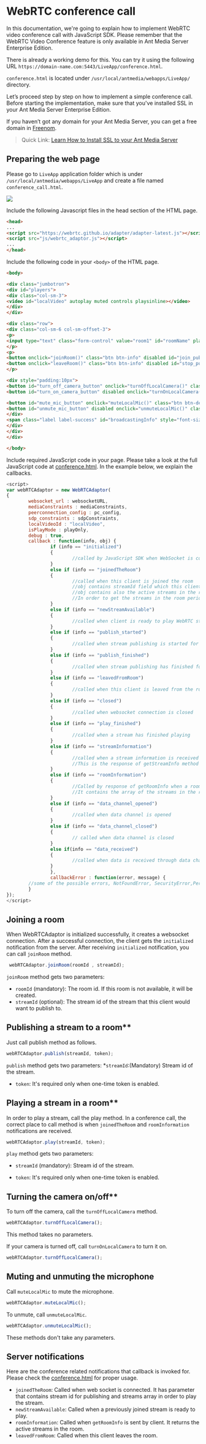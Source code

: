 # WebRTC conference call

In this documentation, we're going to explain how to implement WebRTC video conference call with JavaScript SDK. Please remember that the WebRTC Video Conference feature is only available in Ant Media Server Enterprise Edition.

There is already a working demo for this. You can try it using the following URL `https://domain-name.com:5443/LiveApp/conference.html`.     

```conference.html``` is located under ```/usr/local/antmedia/webapps/LiveApp/``` directory.

Let’s proceed step by step on how to implement a simple conference call. Before starting the implementation, make sure that you've installed SSL in your Ant Media Server Enterprise Edition. 

If you haven’t got any domain for your Ant Media Server, you can get a free domain in [Freenom](https://www.freenom.com/).

> Quick Link: [Learn How to Install SSL to your Ant Media Server](/v1/docs/setting-up-ssl)

## Preparing the web page

Please go to ```LiveApp``` application folder which is under ```/usr/local/antmedia/webapps/LiveApp``` and create a file named ```conference_call.html```.

![](@site/static/img/image-1645105628540.png)

Include the following Javascript files in the head section of the HTML page.
    
```html 
<head>
...
<script src="https://webrtc.github.io/adapter/adapter-latest.js"></script>
<script src="js/webrtc_adaptor.js"></script>
...
</head>
```
    
Include the following code in your ```<body>``` of the HTML page.
    
```html 
<body>

<div class="jumbotron">
<div id="players">
<div class="col-sm-3">
<video id="localVideo" autoplay muted controls playsinline></video>
</div>
</div>

<div class="row">
<div class="col-sm-6 col-sm-offset-3">
<p>
<input type="text" class="form-control" value="room1" id="roomName" placeholder="Type room name">
</p>
<p>
<button onclick="joinRoom()" class="btn btn-info" disabled id="join_publish_button">Join Room</button>
<button onclick="leaveRoom()" class="btn btn-info" disabled id="stop_publish_button">Leave Room</button>
</p>

<div style="padding:10px">
<button id="turn_off_camera_button" onclick="turnOffLocalCamera()" class="btn btn-default"  >Turn off Camera</button>
<button id="turn_on_camera_button" disabled onclick="turnOnLocalCamera()" class="btn btn-default"  >Turn on Camera</button>

<button id="mute_mic_button" onclick="muteLocalMic()" class="btn btn-default"  >Mute Local Mic</button>
<button id="unmute_mic_button" disabled onclick="unmuteLocalMic()" class="btn btn-default"  >Unmute Local Mic</button>
</div>
<span class="label label-success" id="broadcastingInfo" style="font-size: 14px; display: none" style="display: none">Publishing</span>
</div>
</div>
</div>

</body>
```
    
Include required JavaScript code in your page. Please take a look at the full JavaScript code at [conference.html](https://github.com/ant-media/StreamApp/blob/master/src/main/webapp/conference.html). In the example below, we explain the callbacks.

```js  
<script>
var webRTCAdaptor = new WebRTCAdaptor(
{
        websocket_url : websocketURL,
        mediaConstraints : mediaConstraints,
        peerconnection_config : pc_config,
        sdp_constraints : sdpConstraints,
        localVideoId : "localVideo",
        isPlayMode : playOnly,
        debug : true,
        callback : function(info, obj) {
                if (info == "initialized") 
                {
                        //called by JavaScript SDK when WebSocket is connected. 
                } 
                else if (info == "joinedTheRoom") 
                {
                        //called when this client is joined the room
                        //obj contains streamId field which this client can use to publish to the room.
                        //obj contains also the active streams in the room so that you can play them directly.
                        //In order to get the streams in the room periodically call getRoominfo
                } 
                else if (info == "newStreamAvailable") 
                {
                        //called when client is ready to play WebRTC stream.
                } 
                else if (info == "publish_started") 
                {
                        //called when stream publishing is started for this client		
                } 
                else if (info == "publish_finished") 
                {
                        //called when stream publishing has finished for this client
                } 
                else if (info == "leavedFromRoom") 
                {
                        //called when this client is leaved from the room  	
                } 
                else if (info == "closed") 
                {
                        //called when websocket connection is closed	
                } 
                else if (info == "play_finished") 
                {
                        //called when a stream has finished playing	
                } 
                else if (info == "streamInformation") 
                {
                        //called when a stream information is received from the server. 
                        //This is the response of getStreamInfo method		
                } 
                else if (info == "roomInformation") 
                {
                        //Called by response of getRoomInfo when a room information is received from the server.
                        //It contains the array of the streams in the room.
                }
                else if (info == "data_channel_opened") 
                {
                        //called when data channel is opened
                } 
                else if (info == "data_channel_closed") 
                {
                        // called when data channel is closed
                } 
                else if(info == "data_received") 
                {
                        //called when data is received through data channel
                }
                },
                callbackError : function(error, message) {
        //some of the possible errors, NotFoundError, SecurityError,PermissionDeniedError
        }
});
</script>
```
    

## Joining a room

When WebRTCAdaptor is initialized successfully, it creates a websocket connection. After a successful connection, the client gets the ```initialized``` notification from the server. After receiving ```initialized``` notification, you can call ```joinRoom``` method.

```js
 webRTCAdaptor.joinRoom(roomId , streamId);
 ```

```joinRoom``` method gets two parameters:

*   ```roomId``` (mandatory): The room id. If this room is not available, it will be created.
*   ```streamId``` (optional): The stream id of the stream that this client would want to publish to.

## Publishing a stream to a room**

Just call publish method as follows.

```js
webRTCAdaptor.publish(streamId, token);
```

```publish``` method gets two parameters: \*```streamId```:(Mandatory) Stream id of the stream.

*   ```token```: It's required only when one-time token is enabled.

## Playing a stream in a room**

In order to play a stream, call the play method. In a conference call, the correct place to call method is when ```joinedTheRoom``` and ```roomInformation``` notifications are received.

```js
webRTCAdaptor.play(streamId, token);
```

```play``` method gets two parameters: 

*   ```streamId``` (mandatory): Stream id of the stream.

*   ```token```: It's required only when one-time token is enabled.

## Turning the camera on/off**

To turn off the camera, call the ```turnOffLocalCamera``` method.

```js
webRTCAdaptor.turnOffLocalCamera();
```

This method takes no parameters.

If your camera is turned off, call ```turnOnLocalCamera``` to turn it on.

```js
webRTCAdaptor.turnOffLocalCamera();
```

## Muting and unmuting the microphone

Call ```muteLocalMic``` to mute the microphone.

```js
webRTCAdaptor.muteLocalMic();
```

To unmute, call ```unmuteLocalMic```.

```js
webRTCAdaptor.unmuteLocalMic();
```

These methods don't take any parameters.

## Server notifications

Here are the conference related notifications that callback is invoked for. Please check the [conference.html](https://github.com/ant-media/StreamApp/blob/master/src/main/webapp/conference.html) for proper usage.

*   ```joinedTheRoom```: Called when web socket is connected. It has parameter that contains stream id for publishing and streams array in order to play the stream.
*   ```newStreamAvailable```: Called when a previously joined stream is ready to play.
*   ```roomInformation```: Called when ```getRoomInfo``` is sent by client. It returns the active streams in the room.
*   ```leavedFromRoom```: Called when this client leaves the room.